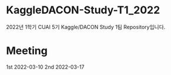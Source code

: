 # KaggleDACON-Study-T1_2022
2022년 1학기 CUAI 5기 Kaggle/DACON Study 1팀 Repository입니다.


# Meeting
1st 2022-03-10 
2nd 2022-03-17
